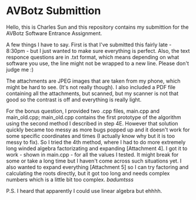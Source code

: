 # AVBotz Submittion

Hello, this is Charles Sun and this repository contains my submittion for the AVBotz Software Entrance Assignment.

A few things I have to say. First is that I've submitted this fairly late - 8:30pm - but I just wanted to make sure everything is perfect. Also, the text responce questions are in .txt format, which means depending on what software you use, the line might not be wrapped to a new line. Please don't judge me :)

The attachments are JPEG images that are taken from my phone, which might be hard to see. (It's not really though). I also included a PDF file containing all the attachments, but scanned, but my scanner is not that good so the contrast is off and everything is really light. 

For the bonus question, I provided two .cpp files, main.cpp and main_old.cpp; main_old.cpp contains the first prototype of the algorithm using the second method I described in step 4E. However that solution quickly became too messy as more bugs popped up and it doesn't work for some specific coordinates and times (I actually know why but it is too messy to fix). So I tried the 4th method, where I had to do more extremely long winded algebra factorizating and expanding [Attachment 4]. I got it to work - shown in main.cpp - for all the values I tested. It might break for some or take a long time but I haven't come across such situations yet. I also wanted to expand everything [Attachment 5] so I can try factoring and calculating the roots directly, but it got too long and needs complex numbers which is a little bit too complex. *badumtsss*

P.S. I heard that apparently I could use linear algebra but ehhhh. 
